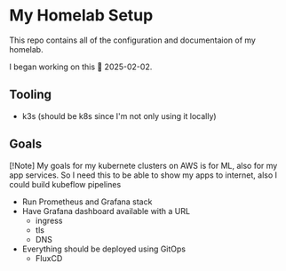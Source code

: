 # My Homelab Setup

This repo contains all of the configuration and documentaion of my homelab.

I began working on this 📅 2025-02-02.

## Tooling

- k3s (should be k8s since I'm not only using it locally)

## Goals

[!Note]
My goals for my kubernete clusters on AWS is for ML, also for my app services.
So I need this to be able to show my apps to internet, also I could build kubeflow pipelines

- Run Prometheus and Grafana stack
- Have Grafana dashboard available with a URL
    * ingress
    * tls
    * DNS
- Everything should be deployed using GitOps
    * FluxCD
